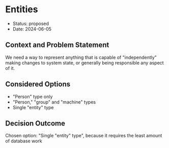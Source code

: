 # Entities

* Status: proposed
* Date: 2024-06-05

## Context and Problem Statement

We need a way to represent anything that is capable of "independently" making changes to system state, or generally being responsible any aspect of it.

## Considered Options

* "Person" type only
* "Person," "group" and "machine" types
* Single "entity" type

## Decision Outcome

Chosen option: "Single "entity" type", because it requires the least amount of database work

